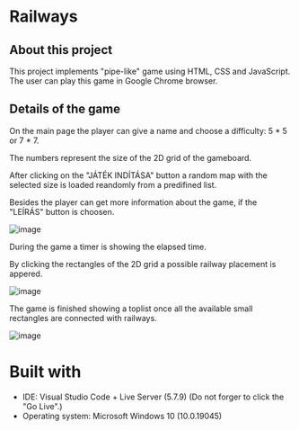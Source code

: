 # Railways

## About this project
This project implements "pipe-like" game using HTML, CSS and JavaScript.
The user can play this game in Google Chrome browser.

## Details of the game

On the main page the player can give a name and choose a difficulty: 5 * 5 or 7 * 7.

The numbers represent the size of the 2D grid of the gameboard.

After clicking on the "JÁTÉK INDÍTÁSA" button a random map with the selected size is loaded reandomly from a predifined list.

Besides the player can get more information about the game, if the "LEÍRÁS" button is choosen.

![image](https://github.com/user-attachments/assets/000ea0d3-e4bd-40a9-9854-127a2e7b8fa2)



During the game a timer is showing the elapsed time.

By clicking the rectangles of the 2D grid a possible railway placement is appered.

![image](https://github.com/user-attachments/assets/5534008b-fe13-4a0b-bf4a-c01fb94547cd)

The game is finished showing a toplist once all the available small rectangles are connected with railways.

![image](https://github.com/user-attachments/assets/e49fe511-e541-4f1e-9302-82c8bc126ecd)


# Built with
- IDE: Visual Studio Code + Live Server (5.7.9) (Do not forger to click the "Go Live".)
- Operating system: Microsoft Windows 10 (10.0.19045)
